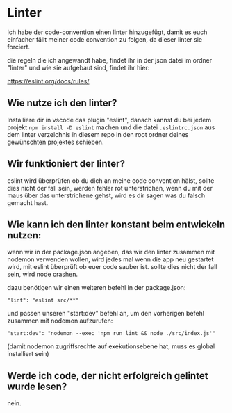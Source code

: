 # Linter

Ich habe der code-convention einen linter hinzugefügt, damit es euch einfacher fällt meiner code convention zu folgen, da dieser linter sie forciert. 

die regeln die ich angewandt habe, findet ihr in der json datei im ordner "linter" und wie sie aufgebaut sind, findet ihr hier:

https://eslint.org/docs/rules/

## Wie nutze ich den linter?

Installiere dir in vscode das plugin "eslint", danach kannst du bei jedem projekt `npm install -D eslint` machen und die datei `.eslintrc.json` aus dem linter verzeichnis in diesem repo in den root ordner deines gewünschten projektes schieben.

## Wir funktioniert der linter?
eslint wird überprüfen ob du dich an meine code convention hälst, sollte dies nicht der fall sein, werden fehler rot unterstrichen, wenn du mit der maus über das unterstrichene gehst, wird es dir sagen was du falsch gemacht hast.

## Wie kann ich den linter konstant beim entwickeln nutzen:
wenn wir in der package.json angeben, das wir den linter zusammen mit nodemon verwenden wollen, wird jedes mal wenn die app neu gestartet wird, mit eslint überprüft ob euer code sauber ist. sollte dies nicht der fall sein, wird node crashen.

dazu benötigen wir einen weiteren befehl in der package.json:

`"lint": "eslint src/**"`

und passen unseren "start:dev" befehl an, um den vorherigen befehl zusammen mit nodemon aufzurufen:

`"start:dev": "nodemon --exec 'npm run lint && node ./src/index.js'"`

(damit nodemon zugriffsrechte auf exekutionsebene hat, muss es global installiert sein)

## Werde ich code, der nicht erfolgreich gelintet wurde lesen?
nein.
